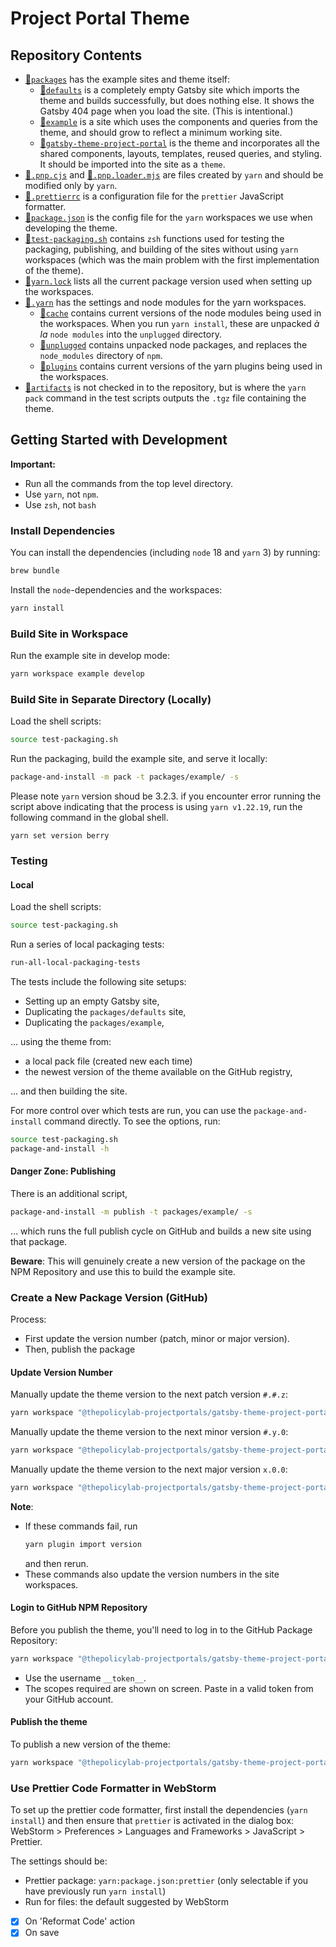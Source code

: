 # Project Portal Theme

## Repository Contents

- [📁`packages`](./packages) has the example sites and theme itself:
  - [📁`defaults`](./packages/defaults) is a completely empty Gatsby site which imports the theme and builds successfully, but does nothing else. It shows the Gatsby 404 page when you load the site. (This is intentional.)
  - [📁`example`](./packages/example) is a site which uses the components and queries from the theme, and should grow to reflect a minimum working site.
  - [📁`gatsby-theme-project-portal`](./packages/gatsby-theme-project-portal) is the theme and incorporates all the shared components, layouts, templates, reused queries, and styling. It should be imported into the site as a `theme`.
- [📄`.pnp.cjs`](.pnp.cjs) and [📄`.pnp.loader.mjs`](.pnp.loader.mjs) are files created by `yarn` and should be modified only by `yarn`.
- [📄`.prettierrc`](.prettierrc) is a configuration file for the `prettier` JavaScript formatter.
- [📄`package.json`](package.json) is the config file for the `yarn` workspaces we use when developing the theme.
- [📄`test-packaging.sh`](test-packaging.sh) contains `zsh` functions used for testing the packaging, publishing, and building of the sites without using `yarn` workspaces (which was the main problem with the first implementation of the theme).
- [📄`yarn.lock`](yarn.lock) lists all the current package version used when setting up the workspaces.
- [📁`.yarn`](./.yarn) has the settings and node modules for the yarn workspaces.
  - [📁`cache`](./.yarn/cache) contains current versions of the node modules being used in the workspaces. When you run `yarn install`, these are unpacked *à la* `node modules` into the `unplugged` directory.
  - [📁`unplugged`](./.yarn/unplugged) contains unpacked node packages, and replaces the `node_modules` directory of `npm`.
  - [📁`plugins`](./.yarn/plugins) contains current versions of the yarn plugins being used in the workspaces.
- [📁`artifacts`](./artifacts) is not checked in to the repository, but is where the `yarn pack` command in the test scripts outputs the `.tgz` file containing the theme.

## Getting Started with Development

**Important:**
- Run all the commands from the top level directory.
- Use `yarn`, not `npm`.
- Use `zsh`, not `bash`

### Install Dependencies

You can install the dependencies (including `node` 18 and `yarn` 3) by running:
```zsh
brew bundle
```

Install the `node`-dependencies and the workspaces:
```zsh
yarn install
```

### Build Site in Workspace

Run the example site in develop mode:
```zsh
yarn workspace example develop
```

### Build Site in Separate Directory (Locally)

Load the shell scripts:
```zsh
source test-packaging.sh
```

Run the packaging, build the example site, and serve it locally:
```zsh
package-and-install -m pack -t packages/example/ -s
```

Please note `yarn` version shoud be 3.2.3. if you encounter error running the script above indicating that the process is using `yarn v1.22.19`, run the following command in the global shell.  

```
yarn set version berry
```

### Testing

#### Local

Load the shell scripts:
```zsh
source test-packaging.sh
```

Run a series of local packaging tests:
```zsh
run-all-local-packaging-tests
```
The tests include the following site setups: 
- Setting up an empty Gatsby site,
- Duplicating the `packages/defaults` site,
- Duplicating the `packages/example`,

... using the theme from:
- a local pack file (created new each time)
- the newest version of the theme available on the GitHub registry,

... and then building the site.

For more control over which tests are run, you can use the `package-and-install` command directly. To see the options, run:
```zsh
source test-packaging.sh
package-and-install -h
```

#### Danger Zone: Publishing

There is an additional script, 
```zsh
package-and-install -m publish -t packages/example/ -s
```
... which runs the full publish cycle on GitHub and builds a new site using that package. 

**Beware**: This will genuinely create a new version of the package on the NPM Repository and use this to build the example site.

### Create a New Package Version (GitHub)

Process:
- First update the version number (patch, minor or major version).
- Then, publish the package

#### Update Version Number

Manually update the theme version to the next patch version `#.#.z`:
```zsh
yarn workspace "@thepolicylab-projectportals/gatsby-theme-project-portal" version patch
```

Manually update the theme version to the next minor version `#.y.0`:
```zsh
yarn workspace "@thepolicylab-projectportals/gatsby-theme-project-portal" version minor
```

Manually update the theme version to the next major version `x.0.0`:
```zsh
yarn workspace "@thepolicylab-projectportals/gatsby-theme-project-portal" version major
```

**Note**: 
- If these commands fail, run
  ```zsh
  yarn plugin import version
  ```
  and then rerun.
- These commands also update the version numbers in the site workspaces.

#### Login to GitHub NPM Repository

Before you publish the theme, you'll need to log in to the GitHub Package Repository:
```zsh
yarn workspace "@thepolicylab-projectportals/gatsby-theme-project-portal" npm login --publish
``` 

- Use the username `__token__`.
- The scopes required are shown on screen. Paste in a valid token from your GitHub account.

#### Publish the theme
To publish a new version of the theme:
```zsh
yarn workspace "@thepolicylab-projectportals/gatsby-theme-project-portal" npm publish
```

### Use Prettier Code Formatter in WebStorm

To set up the prettier code formatter, first install the dependencies (`yarn install`) and then ensure that `prettier` is activated in the dialog box: WebStorm > Preferences > Languages and Frameworks > JavaScript > Prettier. 

The settings should be:
- Prettier package: `yarn:package.json:prettier` (only selectable if you have previously run `yarn install`)
- Run for files: the default suggested by WebStorm
- [x] On 'Reformat Code' action
- [x] On save
